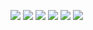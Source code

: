 [![](https://img.shields.io/badge/movie_app-f5f5f5?style=for-the-badge)](https://vigitory-movie-app.netlify.app)
[![](https://img.shields.io/badge/news_portal-37383c?style=for-the-badge)](https://vigitory-news-portal.netlify.app)
[![](https://img.shields.io/badge/momentum-ff4040?style=for-the-badge)](https://vigitory-momentum.netlify.app)
[![](https://img.shields.io/badge/museum-9d8665?style=for-the-badge)](https://rolling-scopes-school.github.io/vigitory-JSFE2021Q3/museum-dom)
[![](https://img.shields.io/badge/clock-00bfff?style=for-the-badge)](https://vigitory.github.io/clock)
[![](https://img.shields.io/badge/animation_demo-008500?style=for-the-badge)](https://vigitory.github.io/animation-demo)
